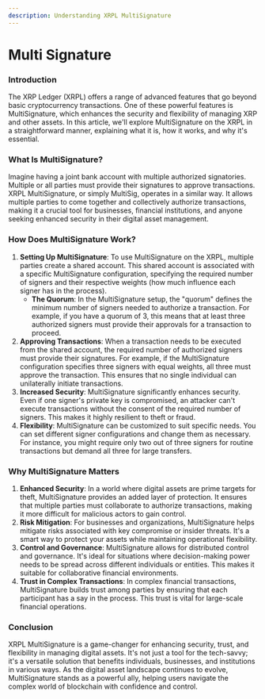 ```yaml
---
description: Understanding XRPL MultiSignature
---
```


# Multi Signature

### Introduction

The XRP Ledger (XRPL) offers a range of advanced features that go beyond basic cryptocurrency transactions. One of these powerful features is MultiSignature, which enhances the security and flexibility of managing XRP and other assets. In this article, we'll explore MultiSignature on the XRPL in a straightforward manner, explaining what it is, how it works, and why it's essential.

### What Is MultiSignature?

Imagine having a joint bank account with multiple authorized signatories. Multiple or all parties must provide their signatures to approve transactions. XRPL MultiSignature, or simply MultiSig, operates in a similar way. It allows multiple parties to come together and collectively authorize transactions, making it a crucial tool for businesses, financial institutions, and anyone seeking enhanced security in their digital asset management.

### How Does MultiSignature Work?

1. **Setting Up MultiSignature**: To use MultiSignature on the XRPL, multiple parties create a shared account. This shared account is associated with a specific MultiSignature configuration, specifying the required number of signers and their respective weights (how much influence each signer has in the process).
   * **The Quorum**: In the MultiSignature setup, the "quorum" defines the minimum number of signers needed to authorize a transaction. For example, if you have a quorum of 3, this means that at least three authorized signers must provide their approvals for a transaction to proceed.
2. **Approving Transactions**: When a transaction needs to be executed from the shared account, the required number of authorized signers must provide their signatures. For example, if the MultiSignature configuration specifies three signers with equal weights, all three must approve the transaction. This ensures that no single individual can unilaterally initiate transactions.
3. **Increased Security**: MultiSignature significantly enhances security. Even if one signer's private key is compromised, an attacker can't execute transactions without the consent of the required number of signers. This makes it highly resilient to theft or fraud.
4. **Flexibility**: MultiSignature can be customized to suit specific needs. You can set different signer configurations and change them as necessary. For instance, you might require only two out of three signers for routine transactions but demand all three for large transfers.

### Why MultiSignature Matters

1. **Enhanced Security**: In a world where digital assets are prime targets for theft, MultiSignature provides an added layer of protection. It ensures that multiple parties must collaborate to authorize transactions, making it more difficult for malicious actors to gain control.
2. **Risk Mitigation**: For businesses and organizations, MultiSignature helps mitigate risks associated with key compromise or insider threats. It's a smart way to protect your assets while maintaining operational flexibility.
3. **Control and Governance**: MultiSignature allows for distributed control and governance. It's ideal for situations where decision-making power needs to be spread across different individuals or entities. This makes it suitable for collaborative financial environments.
4. **Trust in Complex Transactions**: In complex financial transactions, MultiSignature builds trust among parties by ensuring that each participant has a say in the process. This trust is vital for large-scale financial operations.

### Conclusion

XRPL MultiSignature is a game-changer for enhancing security, trust, and flexibility in managing digital assets. It's not just a tool for the tech-savvy; it's a versatile solution that benefits individuals, businesses, and institutions in various ways. As the digital asset landscape continues to evolve, MultiSignature stands as a powerful ally, helping users navigate the complex world of blockchain with confidence and control.
